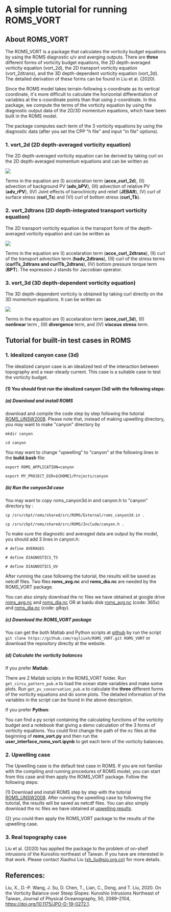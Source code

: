 # A simple tutorial for running ROMS_VORT

## About ROMS_VORT

The ROMS_VORT is a package that calculates the vorticity budget equations by using the ROMS diagnostic u/v and averging outputs. There are **three** different forms of vorticity budget equations, the 2D depth-averaged vorticity equation (vort_2d), the 2D transport vorticity equation (vort_2dtrans), and the 3D depth-dependent vorticity equation (vort_3d). The detailed derivation of these forms can be found in Liu et al. (2020).  

Since the ROMS model takes terrain-following s-coordinate as its vertical coordinate, it's more difficult to calculate the horizontal differentiation of variables at the s-coordinate points than that using z-coordinate. In this package, we compute the terms of the vorticity equation by using the diagnostic output data of the 2D/3D momentum equations, which have been built in the ROMS model. 

The package computes each term of the 3 vorticity equations by using the diagnostic data (after you set the CPP "h file" and input "in file" options).

### 1. vort_2d (2D depth-averaged vorticity equation)

The 2D depth-averaged vorticity equation can be derived by taking curl on the 2D depth-averaged momentum equations and can be written as 

![](https://latex.codecogs.com/png.latex?\\underbrace{\frac{\partial\overline{\zeta}}{\partial{t}}}_{I}+\underbrace{\mathbf{U}\cdot\nabla(\frac{f}{D})}_{II}+\underbrace{\mathbf{U}\cdot\nabla(\frac{\overline{\zeta}}{D})}_{III}=\underbrace{J(\chi,D^{-1})}_{IV}+\underbrace{\nabla\times(\frac{\boldsymbol{\tau}_s}{D})}_{V}\underbrace{-\nabla\times(\frac{\boldsymbol{\tau}_b}{D})}_{VI})

Terms in the equation are (I) accelaration term (**acce_curl_2d**), (II) advection of background PV (**adv_bPV**), (III) advection of relative PV (**adv_rPV**), (IV) Joint effects of baroclinicity and relief (**JEBAR**), (V) curl of surface stress (**curl_Ts**) and (VI) curl of bottom stress (**curl_Tb**). 

### 2. vort_2dtrans (2D depth-integrated transport vorticity equation)

The 2D transport vorticity equation is the transport form of the depth-averaged vorticity equation and can be written as 

![](https://latex.codecogs.com/png.latex?\\underbrace{\frac{\partial{\overline{\zeta}}D}{\partial{t}}}_{I}+\underbrace{\nabla\times(D\mathbf{\overline{adv}})}_{II}=\underbrace{\nabla\times(\boldsymbol{\tau}_s-\boldsymbol{\tau}_b)}_{III}+\underbrace{\frac{1}{\rho_0}J(p_b,D)}_{IV})

Terms in the equation are (I) accelaration term (**acce_curl_2dtrans**), (II) curl of the transport advection term (**hadv_2dtrans**), (III) curl of the stress terms (**curlTs_2dtrans and curlTb_2dtrans**), (IV) bottom pressure torque term (**BPT**). The expression J stands for Jaccobian operator. 

### 3. vort_3d (3D depth-dependent vorticity equation)

The 3D depth-dependent vorticity is obtained by taking curl directly on the 3D momentum equations. It can be written as 

![](https://latex.codecogs.com/png.latex?\\underbrace{\frac{\partial{\zeta}}{\partial{t}}}_{I}+\underbrace{\nabla\times(\mathbf{adv})}_{II}\underbrace{-f\frac{\partial{w}}{\partial{z}}}_{III}=\underbrace{\nabla\times(\mathbf{visc})}_{IV})

Terms in the equation are (I) accelaration term (**acce_curl_3d**), (II) **nonlinear** term , (III) **divergence** term, and (IV) **viscous stress** term. 

## Tutorial for built-in test cases in ROMS

### 1. Idealized canyon case (3d)

The idealized canyon case is an idealized test of the interaction between topography and a near-steady current. This case is a suitable case to test the vorticity budget. 

#### (1) You should first run the idealized canyon (3d) with the following steps:

##### (a) Download and install ROMS 

download and compile the code step by step following the tutorial [ROMS_UNSW2008](https://www.myroms.org/wiki/ROMS_UNSW2008). Please note that, instead of making upwelling directory, you may want to make "canyon" directory by 

`mkdir canyon`

`cd canyon`

You may want to change "upwelling" to "canyon" at the following lines in the **build.bash** file:

`export ROMS_APPLICATION=canyon`

`export MY_PROJECT_DIR=${HOME}/Projects/canyon`

##### (b) Run the canyon3d case 

You may want to copy roms_canyon3d.in and canyon.h to "canyon" directory by :

`cp /srv/ckpt/roms/shared/src/ROMS/External/roms_canyon3d.in . `

`cp /srv/ckpt/roms/shared/src/ROMS/Include/canyon.h .`

To make sure the diagnostic and averaged data are output by the model, you should add 3 lines in canyon.h:

`# define AVERAGES `

`# define DIAGNOSTICS_TS`

`# define DIAGNOSTICS_UV`

After running the case following the tutorial, the results will be saved as netcdf files. Two files **roms_avg.nc** and **roms_dia.nc** are needed by the ROMS_VORT package. 

You can also simply download the nc files we have obtained at google drive [roms_avg.nc](https://drive.google.com/file/d/184_44DfY5xAnnYeN-2ax08YjedkCXBmc/view?usp=sharing) and [roms_dia.nc](https://drive.google.com/file/d/1CCpAlb97a_yGF19HJ1nxE-ur7-NQBeXY/view?usp=sharing) OR at baidu disk [roms_avg.nc](https://pan.baidu.com/s/1Qjkjy9H0aBYg6z9HlWGzzQ) (code: 365x) and [roms_dia.nc](https://pan.baidu.com/s/1L8LGVGjJqbDdUrXcoaErTg) (code: g8qy).

##### (c) Download the ROMS_VORT package 

You can get the both Matlab and Python scripts at [github](https://github.com/rayliuxh/ROMS_VORT.git) by run the script 
`git clone https://github.com/rayliuxh/ROMS_VORT.git ROMS_VORT` 
or download the repository directly at the website.

##### (d) Calculate the vorticity balances 

If you prefer **Matlab**:

There are 2 Matlab scripts in the ROMS_VORT folder. Run `get_circu_pattern_pub.m` to load the ocean state variables and make some plots. Run `get_pv_conservation_pub.m` to calculate the **three** different forms of the vorticity equations and do some plots. The detailed information of the variables in the script can be found in the above description.  

If you prefer **Python**:

You can find a py script containing the calculating functions of the vorticity budget and a notebook that giving a demo calculation of the 3 forms of vorticity equations. You could first change the path of the nc files at the beginning of **roms_vort.py** and then run the **user_interface_roms_vort.ipynb** to get each term of the vorticity balances. 

### 2. Upwelling case

The Upwelling case is the default test case in ROMS. If you are not familiar with the compiling and running procedures of ROMS model, you can start from this case and then apply the ROMS_VORT package. Follow the following steps:

(1) Download and install ROMS step by step with the tutorial [ROMS_UNSW2008](https://www.myroms.org/wiki/ROMS_UNSW2008). After running the upwelling case by following the tutorial, the results will be saved as netcdf files. You can also simply download the nc files we have obtained at [upwelling results](https://figshare.com/account/projects/81329/articles/12375272).

(2) you could then apply the ROMS_VORT package to the results of the upwelling case. 

### 3. Real topography case

Liu et al. (2020) has applied the package to the problem of on-shelf intrusions of the Kuroshio northeast of Taiwan. If you have are interested in that work. Please contact Xiaohui Liu (xh_liu@sio.org.cn) for more details. 

## References:

Liu, X., D.-P. Wang, J. Su, D. Chen, T., Lian, C., Dong, and T. Liu, 2020. On the Vorticity Balance over Steep Slopes: Kuroshio Intrusions Northeast of Taiwan, Journal of Physical Oceanography, 50, 2089–2104, https://doi.org/10.1175/JPO-D-19-0272.1.
